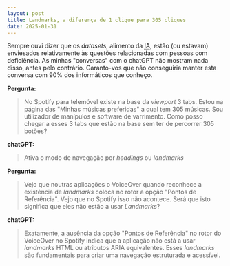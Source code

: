 ```yaml
---
layout: post
title: Landmarks, a diferença de 1 clique para 305 cliques
date: 2025-01-31
---
```


Sempre ouvi dizer que os _datasets_, alimento da <abbr title="Inteligência Artificial">IA</abbr>, estão (ou estavam) enviesados relativamente às questões relacionadas com pessoas com deficiência. As minhas "conversas" com o chatGPT não mostram nada disso, antes pelo contrário. Garanto-vos que  não conseguiria manter esta conversa com 90% dos informáticos que conheço.

**Pergunta:**

> No Spotify para telemóvel existe na base da _<span lang=“en”>viewport</span>_ 3 tabs. Estou na página das "Minhas músicas preferidas" a qual tem 305 músicas. Sou utilizador de manípulos e software de varrimento. Como posso chegar a esses 3 tabs que estão na base sem ter de percorrer 305 botões?

**chatGPT:**

> Ativa o modo de navegação por _<span lang=“en”>headings</span>_ ou _<span lang=“en”>landmarks</span>_

**Pergunta:**

> Vejo que noutras aplicações o VoiceOver quando reconhece a existência de _<span lang=“en”>landmarks</span>_ coloca no rotor a opção "Pontos de Referência". Vejo que no Spotify isso não acontece. Será que isto significa que eles não estão a usar _<span lang=“en”>Landmarks</span>_?

**chatGPT:**

> Exatamente, a ausência da opção "Pontos de Referência" no rotor do VoiceOver no Spotify indica que a aplicação não está a usar _<span lang=“en”>landmarks</span>_ HTML ou atributos ARIA equivalentes. Esses _<span lang=“en”>landmarks</span>_ são fundamentais para criar uma navegação estruturada e acessível.

